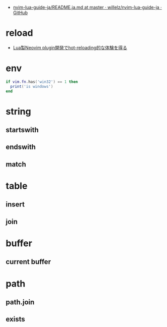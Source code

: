- [nvim-lua-guide-ja/README.ja.md at master · willelz/nvim-lua-guide-ja · GitHub](https://github.com/willelz/nvim-lua-guide-ja/blob/master/README.ja.md)

# reload

- [Lua製Neovim plugin開発でhot-reloading的な体験を得る](https://zenn.dev/notomo/articles/neovim-lua-plugin-hot-reload)

# env

```lua
if vim.fn.has('win32') == 1 then
  print('is windows')
end
```

# string

## startswith

## endswith

## match

# table

## insert

## join

# buffer

## current buffer

# path

## path.join

## exists
